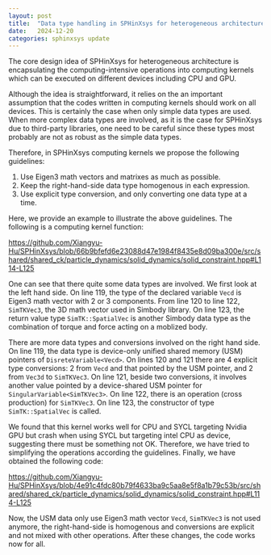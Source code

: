 ```yaml
---
layout: post
title:  "Data type handling in SPHinXsys for heterogeneous architecture"
date:   2024-12-20
categories: sphinxsys update
---
```


The core design idea of SPHinXsys for heterogeneous architecture
is encapsulating the computing-intensive operations into computing kernels
which can be executed on different devices including CPU and GPU.

Although the idea is straightforward, it relies on the an important assumption
that the codes written in computing kernels should work on all devices.
This is certainly the case when only simple data types are used.
When more complex data types are involved,
as it is the case for SPHinXsys due to third-party libraries,
one need to be careful since these types most probably
are not as robust as the simple data types.

Therefore, in SPHinXsys computing kernels we propose the following guidelines:

1. Use Eigen3 math vectors and matrixes as much as possible.
2. Keep the right-hand-side data type homogenous in each expression.
3. Use explicit type conversion, and only converting one data type at a time.

Here, we provide an example to illustrate the above guidelines.
The following is a computing kernel function:

<https://github.com/Xiangyu-Hu/SPHinXsys/blob/66b9bfefd6e23088d47e1984f8435e8d09ba300e/src/shared/shared_ck/particle_dynamics/solid_dynamics/solid_constraint.hpp#L114-L125>

One can see that there quite some data types are involved.
We first look at the left hand side.
On line 119, the type of the declared variable `Vecd` is Eigen3
math vector with 2 or 3 components.
From line 120 to line 122, `SimTKVec3`,
the 3D math vector used in Simbody library.
On line 123, the return value type `SimTK::SpatialVec` is another
Simbody data type as the combination of torque and force acting on a moblized body.

There are more data types and conversions involved on the right hand side.
On line 119, the data type is device-only unified shared memory (USM) pointers of
`DisreteVariable<Vecd>`.
On lines 120 and 121 there are 4 explicit type conversions:
2 from `Vecd` and that pointed by the USM pointer,
and 2 from `Vec3d` to `SimTKVec3`.
On line 121, beside two conversions,
it involves another value pointed by a device-shared USM pointer for
`SingularVariable<SimTKVec3>`.
On line 122, there is an operation (cross production) for `SimTKVec3`.
On line 123, the constructor of type `SimTK::SpatialVec` is called.

We found that this kernel works well for CPU and SYCL targeting Nvidia GPU
but crash when using SYCL but targeting intel CPU as device,
suggesting there must be something not OK.
Therefore, we have tried to simplifying the operations
according the guidelines. Finally, we have obtained the following code:

<https://github.com/Xiangyu-Hu/SPHinXsys/blob/4e91c4fdc80b79f4633ba9c5aa8e5f8a1b79c53b/src/shared/shared_ck/particle_dynamics/solid_dynamics/solid_constraint.hpp#L114-L125>

Now, the USM data only use Eigen3 math vector `Vecd`,
`SimTKVec3` is not used anymore, the right-hand-side is homogenous
and conversions are explicit and not mixed with other operations.
After these changes, the code works now for all.

<script src="https://giscus.app/client.js"
        data-repo="Xiangyu-Hu/SPHinXsys"
        data-repo-id="MDEwOlJlcG9zaXRvcnkxODkwNzAxNDA="
        data-category="Announcements"
        data-category-id="DIC_kwDOC0T7PM4CPNAR"
        data-mapping="pathname"
        data-strict="0"
        data-reactions-enabled="1"
        data-emit-metadata="0"
        data-input-position="bottom"
        data-theme="light"
        data-lang="en"
        crossorigin="anonymous"
        async>
</script>

